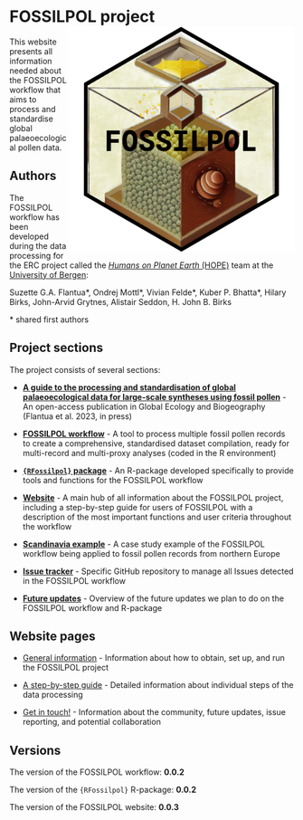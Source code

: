 # FOSSILPOL project<img src="figures/fossilpol_logo.png" align="right" width="400" />

This website presents all information needed about the FOSSILPOL workflow that aims to process and standardise global palaeoecological pollen data.

## Authors

The FOSSILPOL workflow has been developed during the data processing for the ERC project called the [*Humans on Planet Earth* (HOPE)](https://www.uib.no/en/rg/EECRG/107501/hope) team at the [University of Bergen](https://www.uib.no/en):

Suzette G.A. Flantua\*, Ondrej Mottl\*, Vivian Felde\*, Kuber P. Bhatta\*, Hilary Birks, John-Arvid Grytnes, Alistair Seddon, H. John B. Birks

\* shared first authors

## Project sections

The project consists of several sections:

* **[A guide to the processing and standardisation of global palaeoecological data for large-scale syntheses using fossil pollen]()** - An open-access publication in Global Ecology and Biogeography (Flantua et al. 2023, in press)

* **[FOSSILPOL workflow](https://github.com/HOPE-UIB-BIO/FOSSILPOL-workflow)** - A tool to process multiple fossil pollen records to create a comprehensive, standardised dataset compilation, ready for multi-record and multi-proxy analyses (coded in the R environment)

* **[`{RFossilpol}` package](https://github.com/HOPE-UIB-BIO/R-Fossilpol-package)** - An R-package developed specifically to provide tools and functions for the FOSSILPOL workflow

* **[Website](https://hope-uib-bio.github.io/FOSSILPOL-website/step_by_step_guide.html)** - A main hub of all information about the FOSSILPOL project, including a step-by-step guide for users of FOSSILPOL with a description of the most important functions and user criteria throughout the workflow

* **[Scandinavia example](https://github.com/HOPE-UIB-BIO/FOSSILPOL-example-Scandinavia)** - A case study example of the FOSSILPOL workflow being applied to fossil pollen records from northern Europe

* **[Issue tracker](https://github.com/HOPE-UIB-BIO/FOSSILPOL-issues)** - Specific GitHub repository to manage all Issues detected in the FOSSILPOL workflow

* **[Future updates](https://github.com/orgs/HOPE-UIB-BIO/projects/3/views/1)** - Overview of the future updates we plan to do on the FOSSILPOL workflow and R-package

## Website pages

* [General information](about.html) - Information about how to obtain, set up, and run the FOSSILPOL project

* [A step-by-step guide](step_by_step_guide.html) - Detailed information about individual steps of the data processing

* [Get in touch!](get_in_touch.html) - Information about the community, future updates, issue reporting, and potential collaboration

## Versions

The version of the FOSSILPOL workflow: **0.0.2**

The version of the `{RFossilpol}` R-package: **0.0.2**

The version of the FOSSILPOL website: **0.0.3**
